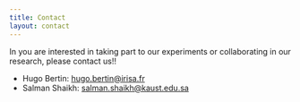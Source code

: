```yaml
---
title: Contact
layout: contact
---
```

In you are interested in taking part to our experiments or collaborating in our research, please contact us!!
- Hugo Bertin: hugo.bertin@irisa.fr
- Salman Shaikh: salman.shaikh@kaust.edu.sa